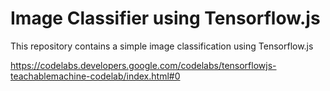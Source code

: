 # Image Classifier using Tensorflow.js
This repository contains a simple image classification using Tensorflow.js

https://codelabs.developers.google.com/codelabs/tensorflowjs-teachablemachine-codelab/index.html#0

